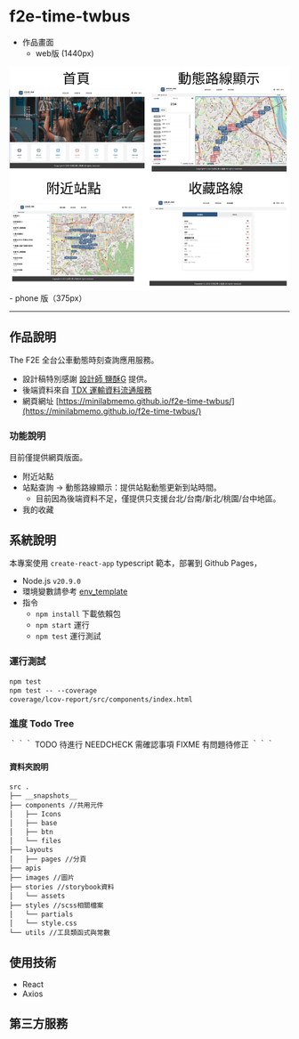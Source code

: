 # f2e-time-twbus

- 作品畫面
  -   web版 (1440px)
<img src="./demo_web.png" >
  - phone 版（375px）

----


## 作品說明
The F2E 全台公車動態時刻查詢應用服務。
- 設計稿特別感謝 [設計師 鹽酥G](https://2021.thef2e.com/users/6296432819610583727/) 提供。
- 後端資料來自 [TDX 運輸資料流通服務](https://tdx.transportdata.tw/api-service/swagger)
- 網頁網址 [https://minilabmemo.github.io/f2e-time-twbus/](https://minilabmemo.github.io/f2e-time-twbus/)

### 功能說明
目前僅提供網頁版面。
- 附近站點
- 站點查詢 -> 動態路線顯示：提供站點動態更新到站時間。
  - 目前因為後端資料不足，僅提供只支援台北/台南/新北/桃園/台中地區。
- 我的收藏

## 系統說明
本專案使用 `create-react-app` typescript 範本，部署到 Github Pages， 
- Node.js `v20.9.0`
- 環境變數請參考 [env_template](./env_template)
- 指令
  - `npm install` 下載依賴包
  - `npm start` 運行
  - `npm test` 運行測試

### 運行測試
```
npm test
npm test -- --coverage 
coverage/lcov-report/src/components/index.html
```

### 進度 Todo Tree
｀｀｀
TODO 待進行
NEEDCHECK 需確認事項
FIXME 有問題待修正
｀｀｀

#### 資料夾說明
```
src .
├── __snapshots__
├── components //共用元件
│   ├── Icons
│   ├── base
│   ├── btn
│   └── files
├── layouts
│   ├── pages //分頁
├── apis
├── images //圖片
├── stories //storybook資料
│   └── assets
├── styles //scss相關檔案
│   └── partials
│   └── style.css
└── utils //工具類函式與常數
```

## 使用技術
- React
- Axios
## 第三方服務


